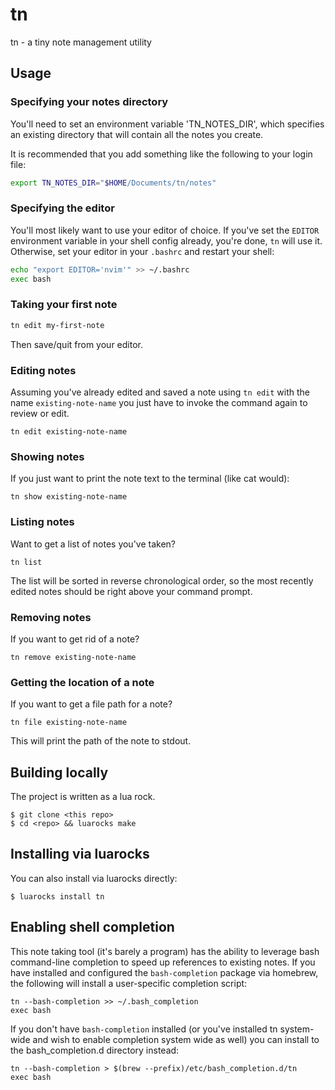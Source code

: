 # tn
tn - a tiny note management utility

## Usage

### Specifying your notes directory

You'll need to set an environment variable 'TN_NOTES_DIR', which specifies an
existing directory that will contain all the notes you create. 

It is recommended that you add something like the following to your login file:

```bash
export TN_NOTES_DIR="$HOME/Documents/tn/notes"
```

### Specifying the editor

You'll most likely want to use your editor of choice. If you've set the 
`EDITOR` environment variable in your shell config already, you're done, `tn`
will use it. Otherwise, set your editor in your `.bashrc` and restart your
shell:

```bash
echo "export EDITOR='nvim'" >> ~/.bashrc
exec bash
```

### Taking your first note

```bash
tn edit my-first-note
```

Then save/quit from your editor. 

### Editing notes

Assuming you've already edited and saved a note using `tn edit` with the name
`existing-note-name` you just have to invoke the command again to review or
edit.

```
tn edit existing-note-name
```

### Showing notes

If you just want to print the note text to the terminal (like cat would):

```
tn show existing-note-name
```

### Listing notes

Want to get a list of notes you've taken? 

```
tn list
```

The list will be sorted in reverse chronological order, so the most recently
edited notes should be right above your command prompt.

### Removing notes

If you want to get rid of a note? 

```
tn remove existing-note-name
```

### Getting the location of a note

If you want to get a file path for a note? 

```
tn file existing-note-name
```

This will print the path of the note to stdout. 

## Building locally

The project is written as a lua rock. 

```
$ git clone <this repo>
$ cd <repo> && luarocks make
```

## Installing via luarocks

You can also install via luarocks directly:
```
$ luarocks install tn
```

## Enabling shell completion

This note taking tool (it's barely a program) has the ability to leverage bash
command-line completion to speed up references to existing notes. If you have
installed and configured the `bash-completion` package via homebrew, the
following will install a user-specific completion script: 

```
tn --bash-completion >> ~/.bash_completion 
exec bash
```

If you don't have `bash-completion` installed (or you've installed tn
system-wide and wish to enable completion system wide as well) you can 
install to the bash_completion.d directory instead: 

```
tn --bash-completion > $(brew --prefix)/etc/bash_completion.d/tn 
exec bash
```
